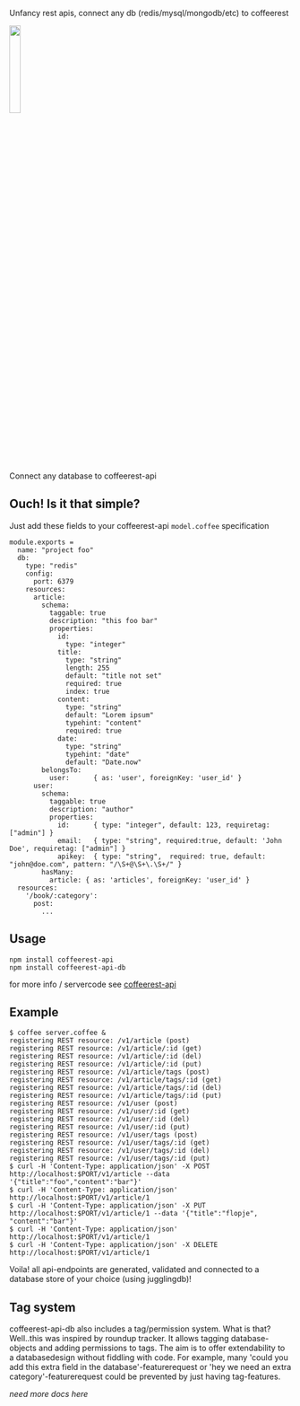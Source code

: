 Unfancy rest apis, connect any db (redis/mysql/mongodb/etc) to coffeerest

<img alt="" src="https://github.com/coderofsalvation/coffeerest-api/raw/master/coffeerest.png" width="20%" />

Connect any database to coffeerest-api

## Ouch! Is it that simple?

Just add these fields to your coffeerest-api `model.coffee` specification 

    module.exports = 
      name: "project foo"
      db: 
        type: "redis"
        config:
          port: 6379
        resources:
          article:
            schema:
              taggable: true
              description: "this foo bar"
              properties:
                id:
                  type: "integer"
                title: 
                  type: "string"
                  length: 255
                  default: "title not set"
                  required: true
                  index: true
                content:
                  type: "string"
                  default: "Lorem ipsum"
                  typehint: "content"
                  required: true
                date:
                  type: "string"
                  typehint: "date"
                  default: "Date.now"
            belongsTo:
              user:      { as: 'user', foreignKey: 'user_id' }
          user:
            schema:
              taggable: true
              description: "author"
              properties:
                id:      { type: "integer", default: 123, requiretag: ["admin"] }
                email:   { type: "string", required:true, default: 'John Doe', requiretag: ["admin"] }
                apikey:  { type: "string",  required: true, default: "john@doe.com", pattern: "/\S+@\S+\.\S+/" }
            hasMany:
              article: { as: 'articles', foreignKey: 'user_id' }
      resources:
        '/book/:category':
          post:
            ...

## Usage 

    npm install coffeerest-api
    npm install coffeerest-api-db

for more info / servercode see [coffeerest-api](https://www.npmjs.com/package/coffeerest-api)

## Example 


    $ coffee server.coffee &
    registering REST resource: /v1/article (post)
    registering REST resource: /v1/article/:id (get)
    registering REST resource: /v1/article/:id (del)
    registering REST resource: /v1/article/:id (put)
    registering REST resource: /v1/article/tags (post)
    registering REST resource: /v1/article/tags/:id (get)
    registering REST resource: /v1/article/tags/:id (del)
    registering REST resource: /v1/article/tags/:id (put)
    registering REST resource: /v1/user (post)
    registering REST resource: /v1/user/:id (get)
    registering REST resource: /v1/user/:id (del)
    registering REST resource: /v1/user/:id (put)
    registering REST resource: /v1/user/tags (post)
    registering REST resource: /v1/user/tags/:id (get)
    registering REST resource: /v1/user/tags/:id (del)
    registering REST resource: /v1/user/tags/:id (put)
    $ curl -H 'Content-Type: application/json' -X POST http://localhost:$PORT/v1/article --data '{"title":"foo","content":"bar"}' 
    $ curl -H 'Content-Type: application/json' http://localhost:$PORT/v1/article/1 
    $ curl -H 'Content-Type: application/json' -X PUT http://localhost:$PORT/v1/article/1 --data '{"title":"flopje", "content":"bar"}' 
    $ curl -H 'Content-Type: application/json' http://localhost:$PORT/v1/article/1 
    $ curl -H 'Content-Type: application/json' -X DELETE http://localhost:$PORT/v1/article/1 

Voila! all api-endpoints are generated, validated and connected to a database store of your choice (using jugglingdb)!

## Tag system 

coffeerest-api-db also includes a tag/permission system.
What is that?
Well..this was inspired by roundup tracker.
It allows tagging database-objects and adding permissions to tags.
The aim is to offer extendability to a databasedesign without fiddling with code.
For example, many 'could you add this extra field in the database'-featurerequest or 'hey we need an extra category'-featurerequest could be prevented by just having tag-features. 

*need more docs here*
